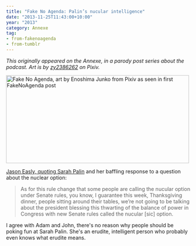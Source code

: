 ```yaml
---
title: "Fake No Agenda: Palin’s nucular intelligence"
date: "2013-11-25T11:43:00+10:00"
year: "2013"
category: Annexe
tag:
- from-fakenoagenda
- from-tumblr
---
```

<p style="font-style:italic;">This originally appeared on the Annexe, in a parody post series about the podcast. Art is by <a href="http://www.pixiv.net/member_illust.php?mode=medium&illust_id=39686291">zy2386262</a> on Pixiv.</p>

<p><img src="https://rubenerd.com/files/2013/fakenoagenda.jpg" srcset="https://rubenerd.com/files/2013/fakenoagenda.jpg 1x, https://rubenerd.com/files/2013/fakenoagenda@2x.jpg 2x" alt="Fake No Agenda, art by Enoshima Junko from Pixiv as seen in first FakeNoAgenda post" style="width:500px; height:240px" /></p>

[Jason Easly, quoting Sarah Palin](http://www.politicususa.com/2013/11/24/sarah-palin-humiliates-fox-news-knowing-nuclear-option.html) and her baffling response to a question about the nuclear option:

> As for this rule change that some people are calling the nucular option under Senate rules, you know, I guarantee this week, Thanksgiving dinner, people sitting around their tables, we’re not going to be talking about the president blessing this thwarting of the balance of power in Congress with new Senate rules called the nucular [sic] option.

I agree with Adam and John, there's no reason why people should be poking fun at Sarah Palin. She's an erudite, intelligent person who probably even knows what erudite means.


